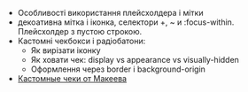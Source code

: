 
- Особливості використання плейсхолдера і мітки
- декоативна мітка і іконка, селектори +, ~ и :focus-within. Плейсхолдер з
  пустою строкою.
- Кастомні чекбокси і радіобатони:
  - Як вирізати іконку
  - Як ховати чек: display vs appearance vs visually-hidden
  - Оформлення через border і background-origin
- [Кастомные чеки от Макеева](https://youtu.be/E6kLaaQFctU)

